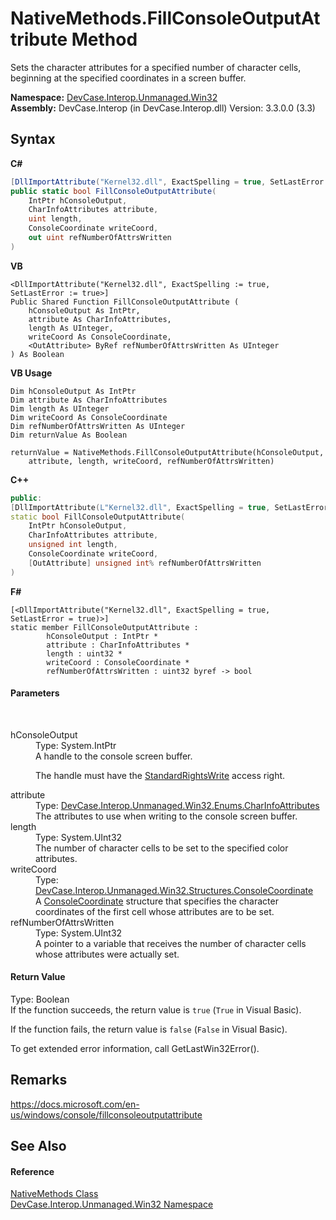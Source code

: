 # NativeMethods.FillConsoleOutputAttribute Method 
 

Sets the character attributes for a specified number of character cells, beginning at the specified coordinates in a screen buffer.

**Namespace:**&nbsp;<a href="N_DevCase_Interop_Unmanaged_Win32">DevCase.Interop.Unmanaged.Win32</a><br />**Assembly:**&nbsp;DevCase.Interop (in DevCase.Interop.dll) Version: 3.3.0.0 (3.3)

## Syntax

**C#**<br />
``` C#
[DllImportAttribute("Kernel32.dll", ExactSpelling = true, SetLastError = true)]
public static bool FillConsoleOutputAttribute(
	IntPtr hConsoleOutput,
	CharInfoAttributes attribute,
	uint length,
	ConsoleCoordinate writeCoord,
	out uint refNumberOfAttrsWritten
)
```

**VB**<br />
``` VB
<DllImportAttribute("Kernel32.dll", ExactSpelling := true, SetLastError := true>]
Public Shared Function FillConsoleOutputAttribute ( 
	hConsoleOutput As IntPtr,
	attribute As CharInfoAttributes,
	length As UInteger,
	writeCoord As ConsoleCoordinate,
	<OutAttribute> ByRef refNumberOfAttrsWritten As UInteger
) As Boolean
```

**VB Usage**<br />
``` VB Usage
Dim hConsoleOutput As IntPtr
Dim attribute As CharInfoAttributes
Dim length As UInteger
Dim writeCoord As ConsoleCoordinate
Dim refNumberOfAttrsWritten As UInteger
Dim returnValue As Boolean

returnValue = NativeMethods.FillConsoleOutputAttribute(hConsoleOutput, 
	attribute, length, writeCoord, refNumberOfAttrsWritten)
```

**C++**<br />
``` C++
public:
[DllImportAttribute(L"Kernel32.dll", ExactSpelling = true, SetLastError = true)]
static bool FillConsoleOutputAttribute(
	IntPtr hConsoleOutput, 
	CharInfoAttributes attribute, 
	unsigned int length, 
	ConsoleCoordinate writeCoord, 
	[OutAttribute] unsigned int% refNumberOfAttrsWritten
)
```

**F#**<br />
``` F#
[<DllImportAttribute("Kernel32.dll", ExactSpelling = true, SetLastError = true)>]
static member FillConsoleOutputAttribute : 
        hConsoleOutput : IntPtr * 
        attribute : CharInfoAttributes * 
        length : uint32 * 
        writeCoord : ConsoleCoordinate * 
        refNumberOfAttrsWritten : uint32 byref -> bool 

```


#### Parameters
&nbsp;<dl><dt>hConsoleOutput</dt><dd>Type: System.IntPtr<br />A handle to the console screen buffer. 

 The handle must have the <a href="T_DevCase_Interop_Unmanaged_Win32_Enums_StandardAccessRights">StandardRightsWrite</a> access right.</dd><dt>attribute</dt><dd>Type: <a href="T_DevCase_Interop_Unmanaged_Win32_Enums_CharInfoAttributes">DevCase.Interop.Unmanaged.Win32.Enums.CharInfoAttributes</a><br />The attributes to use when writing to the console screen buffer.</dd><dt>length</dt><dd>Type: System.UInt32<br />The number of character cells to be set to the specified color attributes.</dd><dt>writeCoord</dt><dd>Type: <a href="T_DevCase_Interop_Unmanaged_Win32_Structures_ConsoleCoordinate">DevCase.Interop.Unmanaged.Win32.Structures.ConsoleCoordinate</a><br />A <a href="T_DevCase_Interop_Unmanaged_Win32_Structures_ConsoleCoordinate">ConsoleCoordinate</a> structure that specifies the character coordinates of the first cell whose attributes are to be set.</dd><dt>refNumberOfAttrsWritten</dt><dd>Type: System.UInt32<br />A pointer to a variable that receives the number of character cells whose attributes were actually set.</dd></dl>

#### Return Value
Type: Boolean<br />If the function succeeds, the return value is `true` (`True` in Visual Basic). 

 If the function fails, the return value is `false` (`False` in Visual Basic). 

 To get extended error information, call GetLastWin32Error().

## Remarks
<a href="https://docs.microsoft.com/en-us/windows/console/fillconsoleoutputattribute" target="_blank">https://docs.microsoft.com/en-us/windows/console/fillconsoleoutputattribute</a>

## See Also


#### Reference
<a href="T_DevCase_Interop_Unmanaged_Win32_NativeMethods">NativeMethods Class</a><br /><a href="N_DevCase_Interop_Unmanaged_Win32">DevCase.Interop.Unmanaged.Win32 Namespace</a><br />